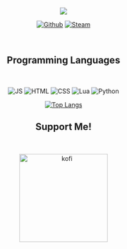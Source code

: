 <br>
<div align="center">
  <p>
    <img src="https://i.pinimg.com/originals/fc/35/f2/fc35f21075cc1500fababbbbf501c2e1.gif">
  </p>
</div>

<div>
  <p align="center">
    <a href="https://github.com/WannaBeChay " target="_blank"><img
        src="https://img.shields.io/badge/GitHub-100000?style=for-the-badge&logo=github&logoColor=white"
        alt="Github"></a>
    <a href="https://steamcommunity.com/id/Chaylann" target="_blank"><img
        src="https://img.shields.io/badge/Steam-000000?style=for-the-badge&logo=steam&logoColor=white"
        alt="Steam"></a>
  </p>
</div>
<br>

<div>
  <h2 align="center">Programming Languages</h1>
  <br>
  <p align="center">
    <img src="https://img.shields.io/badge/JavaScript-F7DF1E?style=for-the-badge&logo=javascript&logoColor=black" alt="JS">
    <img src="https://img.shields.io/badge/HTML5-E34F26?style=for-the-badge&logo=html5&logoColor=white" alt="HTML">
    <img src="https://img.shields.io/badge/CSS3-1572B6?style=for-the-badge&logo=css3&logoColor=white" alt="CSS">
    <img src="https://img.shields.io/badge/Lua-2C2D72?style=for-the-badge&logo=lua&logoColor=white" alt="Lua">
    <img src="https://img.shields.io/badge/Python-2C4A72?style=for-the-badge&logo=python&logoColor=white" alt="Python">
    
  </p>
</div>

<div align="center"

 [![Top Langs](https://github-readme-stats.vercel.app/api/top-langs/?username=WannaBeChay&langs_count=8&theme=react&count_private=true)](https://github.com/anuraghazra/github-readme-stats)

</div>

<div>
  <h2 align="center">Support Me!</h1>
  <br>
  <p align="center"><a href="https://ko-fi.com/chaylann"> <img
        src="https://img.shields.io/badge/Ko--fi-F16061?style=for-the-badge&logo=ko-fi&logoColor=white"
        alt="kofi" width="200" /></a></p>
</div>
